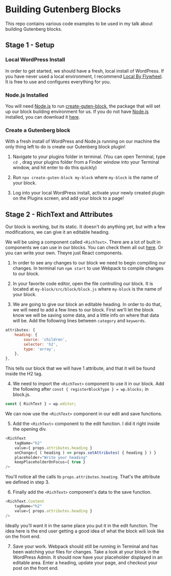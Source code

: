 # Building Gutenberg Blocks

This repo contains various code examples to be used in my talk about building Gutenberg blocks.

## Stage 1 - Setup

### Local WordPress Install

In order to get started, we should have a fresh, local install of WordPress. If you have never used a local environment, I recommend [Local By Flywheel](https://localbyflywheel.com/). It is free to use and configures everything for you.

### Node.js Installed

You will need [Node.js](https://nodejs.org/en/download/) to run [create-guten-block](https://github.com/ahmadawais/create-guten-block), the package that will set up our block building environment for us. If you do not have [Node.js](https://nodejs.org/en/download/) installed, you can download it [here](https://nodejs.org/en/download/).

### Create a Gutenberg block

With a fresh install of WordPress and Node.js running on our machine the only thing left to do is create our Gutenberg block plugin! 

1. Navigate to your plugins folder in terminal. (You can open Terminal, type `cd `, drag your plugins folder from a Finder window into your Terminal window, and hit enter to do this quickly)

2. Run `npx create-guten-block my-block` where `my-block` is the name of your block.

3. Log into your local WordPress install, activate your newly created plugin on the Plugins screen, and add your block to a page!

## Stage 2 - RichText and Attributes

Our block is working, but its static. It doesn't do anything yet, but with a few modifications, we can give it an editable heading.

We will be using a component called `<RichText>`. There are a lot of built in components we can use in our blocks. You can check them all out [here](https://wp-storybook.netlify.com/). Or you can write your own. Theyre just React components. 

1. In order to see any changes to our block we need to begin compiling our changes. In terminal run `npm start` to use Webpack to compile changes to our block.

2. In your favorite code editor, open the file controlling our block. It is located at `my-block/src/block/block.js` where `my-block` is the name of your block.

3. We are going to give our block an editable heading. In order to do that, we will need to add a few lines to our block. First we'll let the block know we will be saving some data, and a little info on where that data will be. Add the following lines between `category` and `keywords`.
```javascript
attributes: {
    heading: {
        source: 'children',
        selector: 'h2',
        type: 'array',
    },
},
```
This tells our block that we will have 1 attribute, and that it will be found inside the H2 tag.

4. We need to import the `<RichText>` component to use it in our block. Add the following after `const { registerBlockType } = wp.blocks;` in block.js.
```javascript
const { RichText } = wp.editor;
```
We can now use the `<RichText>` component in our edit and save functions.

5. Add the `<RichText>` component to the edit function. I did it right inside the opening div.
```javascript
<RichText
    tagName="h2"
    value={ props.attributes.heading }
    onChange={ ( heading ) => props.setAttributes( { heading } ) }
    placeholder="Write your heading"
    keepPlaceholderOnFocus={ true }
/>
```
You'll notice all the calls to `props.attributes.heading`. That's the attribute we defined in step 3.

6. Finally add the `<RichText>` component's data to the save function. 
```javascript
<RichText.Content 
    tagName="h2" 
    value={ props.attributes.heading } 
/>
```
Ideally you'll want it in the same place you put it in the edit function. The idea here is the end user getting a good idea of what the block will look like on the front end.

7. Save your work. Webpack should still be running in Terminal and has been watching your files for changes. Take a look at your block in the WordPress Admin. It should now have your placeholder displayed in an editable area. Enter a heading, update your page, and checkout your post on the front end.